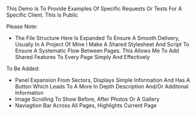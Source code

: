 This Demo Is To Provide Examples Of Specific Requests Or Tests For A Specific Client. This Is Public

Please Note:
  - The File Structure Here Is Expanded To Ensure A Smooth Delivery, Usually In A Project Of Mine I Make A Shared Stylesheet And Script To Ensure A Systematic Flow Between Pages. This Allows Me To Add Shared Features To Every Page Simply And Effectively


To Be Added:
  - Panel Expansion From Sectors, Displays Simple Information And Has A Button Which Leads To A More In Depth Description And/Or Additonal Information
  - Image Scrolling To Show Before, After Photos Or A Gallery
  - Naviagtion Bar Across All Pages, Highlights Current Page
